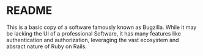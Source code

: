 # README

This is a basic copy of a software famously known as Bugzilla. While it may be lacking the UI of a professional Software, it has many features like authentication and authorization, leveraging the vast ecosystem and absract nature of Ruby on Rails.